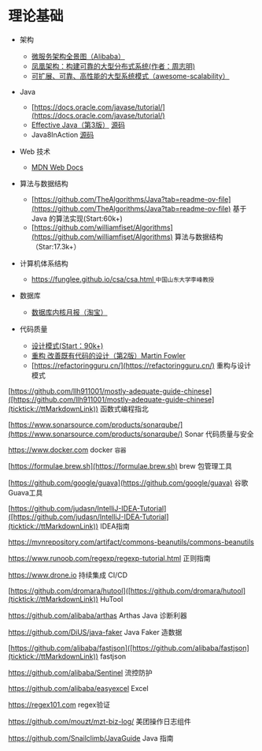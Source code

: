 
# 理论基础

- 架构

    - [微服务架构全景图（Alibaba）](https://start.aliyun.com/ecosystem.html)
    - [凤凰架构：构建可靠的大型分布式系统(作者：周志明)](http://icyfenix.cn)
    - [可扩展、可靠、高性能的大型系统模式（awesome-scalability）]( https://github.com/binhnguyennus/awesome-scalability)

- Java

    - [https://docs.oracle.com/javase/tutorial/](https://docs.oracle.com/javase/tutorial/)
    - [Effective Java（第3版）](https://github.com/clxering/Effective-Java-3rd-edition-Chinese-English-bilingual) [源码](https://github.com/jbloch/effective-java-3e-source-code)
    - Java8InAction [源码](https://github.com/java8/Java8InAction)

- Web 技术
    - [MDN Web Docs](https://developer.mozilla.org/zh-CN/docs/Web)

- 算法与数据结构
    - [https://github.com/TheAlgorithms/Java?tab=readme-ov-file](https://github.com/TheAlgorithms/Java?tab=readme-ov-file) 基于 Java 的算法实现(Start:60k+)
    - [https://github.com/williamfiset/Algorithms](https://github.com/williamfiset/Algorithms) 算法与数据结构（Star:17.3k+）

- 计算机体系结构
    - [https://funglee.github.io/csa/csa.html ](https://funglee.github.io/csa/csa.html) `中国山东大学李峰教授`

- 数据库
    - [数据库内核月报（淘宝）](http://mysql.taobao.org/monthly/)

- 代码质量
    - [设计模式(Start：90k+)](https://github.com/iluwatar/java-design-patterns)
    - [重构 改善既有代码的设计（第2版）Martin Fowler](https://book-refactoring2.ifmicro.com/)
    -  [https://refactoringguru.cn/](https://refactoringguru.cn/) 重构与设计模式


[https://github.com/llh911001/mostly-adequate-guide-chinese]([https://github.com/llh911001/mostly-adequate-guide-chinese](ticktick://ttMarkdownLink))  函数式编程指北






[https://www.sonarsource.com/products/sonarqube/](https://www.sonarsource.com/products/sonarqube/)  Sonar 代码质量与安全


https://www.docker.com  docker `容器`




[https://formulae.brew.sh](https://formulae.brew.sh)  brew 包管理工具






[https://github.com/google/guava](https://github.com/google/guava)  谷歌Guava工具


[https://github.com/judasn/IntelliJ-IDEA-Tutorial]([https://github.com/judasn/IntelliJ-IDEA-Tutorial](ticktick://ttMarkdownLink)) IDEA指南


[https://mvnrepository.com/artifact/commons-beanutils/commons-beanutils ](https://mvnrepository.com/artifact/commons-beanutils/commons-beanutils)

https://www.runoob.com/regexp/regexp-tutorial.html  正则指南


https://www.drone.io  持续集成 CI/CD

[https://github.com/dromara/hutool]([https://github.com/dromara/hutool](ticktick://ttMarkdownLink))  HuTool

https://github.com/alibaba/arthas  Arthas Java 诊断利器

https://github.com/DiUS/java-faker  Java Faker 造数据

[https://github.com/alibaba/fastjson]([https://github.com/alibaba/fastjson](ticktick://ttMarkdownLink))  fastjson

https://github.com/alibaba/Sentinel  流控防护

https://github.com/alibaba/easyexcel  Excel

https://regex101.com  regex验证





https://github.com/mouzt/mzt-biz-log/  美团操作日志组件










https://github.com/Snailclimb/JavaGuide  Java 指南
